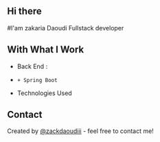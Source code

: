 ## Hi there
#I'am zakaria Daoudi Fullstack developer

## With What I Work 
* Back End : 
*     + Spring Boot
* Technologies Used




## Contact
Created by [@zackdaoudiii](https://www.zdaoudi.com/) - feel free to contact me!
